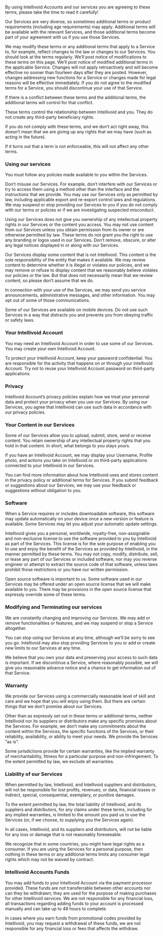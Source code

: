 By using Intellivoid Accounts and our services you are agreeing to these terms, please take the time to read it carefully!

Our Services are very diverse, so sometimes additional terms or product requirements (including age requirements) may apply. Additional terms will be available with the relevant Services, and those additional terms become part of your agreement with us if you use those Services.

We may modify these terms or any additional terms that apply to a Service to, for example, reflect changes to the law or changes to our Services. You should look at the terms regularly. We’ll post notice of modifications to these terms on this page. We’ll post notice of modified additional terms in the applicable Service. Changes will not apply retroactively and will become effective no sooner than fourteen days after they are posted. However, changes addressing new functions for a Service or changes made for legal reasons will be effective immediately. If you do not agree to the modified terms for a Service, you should discontinue your use of that Service.

If there is a conflict between these terms and the additional terms, the additional terms will control for that conflict. 

These terms control the relationship between Intellivoid and you. They do not create any third-party beneficiary rights.

If you do not comply with these terms, and we don’t act right away, this doesn’t mean that we are giving up any rights that we may have (such as acting in the future).

If it turns out that a term is not enforceable, this will not affect any other terms.

### Using our services
You must follow any policies made available to you within the Services.

Don’t misuse our Services. For example, don’t interfere with our Services or try to access them using a method other than the interface and the instructions that we provide. You may use our Services only as permitted by law, including applicable export and re-export control laws and regulations. We may suspend or stop providing our Services to you if you do not comply with our terms or policies or if we are investigating suspected misconduct.

Using our Services does not give you ownership of any intellectual property rights in our Services or the content you access. You may not use content from our Services unless you obtain permission from its owner or are otherwise permitted by law. These terms do not grant you the right to use any branding or logos used in our Services. Don’t remove, obscure, or alter any legal notices displayed in or along with our Services.

Our Services display some content that is not Intellivoid. This content is the sole responsibility of the entity that makes it available. We may review content to determine whether it is illegal or violates our policies, and we may remove or refuse to display content that we reasonably believe violates our policies or the law. But that does not necessarily mean that we review content, so please don’t assume that we do.

In connection with your use of the Services, we may send you service announcements, administrative messages, and other information. You may opt out of some of those communications.

Some of our Services are available on mobile devices. Do not use such Services in a way that distracts you and prevents you from obeying traffic or safety laws.


### Your Intellivoid Account
You may need an Intellivoid Account in order to use some of our Services. You may create your own Intellivoid Account. 

To protect your Intellivoid Account, keep your password confidential. You are responsible for the activity that happens on or through your Intellivoid Account. Try not to reuse your Intellivoid Account password on third-party applications.


### Privacy 
Intellivoid Account’s privacy policies explain how we treat your personal data and protect your privacy when you use our Services. By using our Services, you agree that Intellivoid can use such data in accordance with our privacy policies.


### Your Content in our Services
Some of our Services allow you to upload, submit, store, send or receive content. You retain ownership of any intellectual property rights that you hold in that content. In short, what belongs to you stays yours.

If you have an Intellivoid Account, we may display your Username, Profile photo, and actions you take on Intellivoid or on third-party applications connected to your Intellivoid in our Services. 

You can find more information about how Intellivoid uses and stores content in the privacy policy or additional terms for Services. If you submit feedback or suggestions about our Services, we may use your feedback or suggestions without obligation to you.


### Software
When a Service requires or includes downloadable software, this software may update automatically on your device once a new version or feature is available. Some Services may let you adjust your automatic update settings.

Intellivoid gives you a personal, worldwide, royalty-free, non-assignable and non-exclusive license to use the software provided to you by Intellivoid as part of the Services. This license is for the sole purpose of enabling you to use and enjoy the benefit of the Services as provided by Intellivoid, in the manner permitted by these terms. You may not copy, modify, distribute, sell, or lease any part of our Services or included software, nor may you reverse engineer or attempt to extract the source code of that software, unless laws prohibit those restrictions or you have our written permission.

Open source software is important to us. Some software used in our Services may be offered under an open source license that we will make available to you. There may be provisions in the open source license that expressly override some of these terms.

### Modifying and Terminating our services
We are constantly changing and improving our Services. We may add or remove functionalities or features, and we may suspend or stop a Service altogether.

You can stop using our Services at any time, although we’ll be sorry to see you go. Intellivoid may also stop providing Services to you or add or create new limits to our Services at any time.

We believe that you own your data and preserving your access to such data is important. If we discontinue a Service, where reasonably possible, we will give you reasonable advance notice and a chance to get information out of that Service.


### Warranty
We provide our Services using a commercially reasonable level of skill and care and we hope that you will enjoy using them. But there are certain things that we don’t promise about our Services.

Other than as expressly set out in these terms or additional terms, neither Intellivoid nor its suppliers or distributors make any specific promises about the Services. For example, we don’t make any commitments about the content within the Services, the specific functions of the Services, or their reliability, availability, or ability to meet your needs. We provide the Services “as is”.

Some jurisdictions provide for certain warranties, like the implied warranty of merchantability, fitness for a particular purpose and non-infringement. To the extent permitted by law, we exclude all warranties.


### Liability of our Services
When permitted by law, Intellivoid, and Intellivoid suppliers and distributors, will not be responsible for lost profits, revenues, or data, financial losses or indirect, special, consequential, exemplary, or punitive damages.

To the extent permitted by law, the total liability of Intellivoid, and its suppliers and distributors, for any claims under these terms, including for any implied warranties, is limited to the amount you paid us to use the Services (or, if we choose, to supplying you the Services again).

In all cases, Intellivoid, and its suppliers and distributors, will not be liable for any loss or damage that is not reasonably foreseeable.

We recognize that in some countries, you might have legal rights as a consumer. If you are using the Services for a personal purpose, then nothing in these terms or any additional terms limits any consumer legal rights which may not be waived by contract.


### Intellivoid Accounts Funds
You may add funds to your Intellivoid Account via the payment processor provided. These funds are not transferrable between other accounts nor can they be withdrawn; they are used for the purpose of making purchases for other Intellivoid services. We are not responsible for any financial loss, all transactions regarding adding funds to your account is processed manually and can take up to 48 hours to complete.

In cases where you earn funds from promotional codes provided by Intellivoid, you may request a withdrawal of these funds, we are not responsible for any financial loss or fees that affects the withdraw.